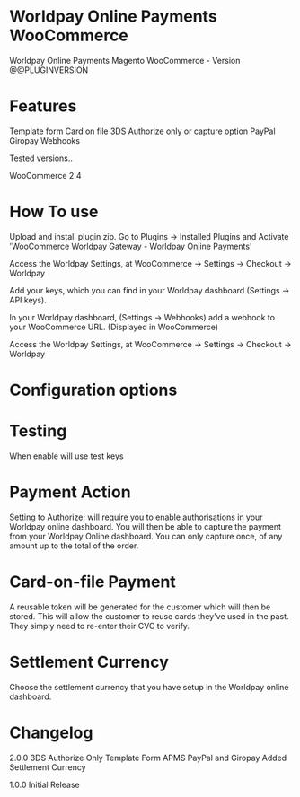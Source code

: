 Worldpay Online Payments WooCommerce
==================

Worldpay Online Payments Magento WooCommerce - Version @@PLUGINVERSION

Features
================
Template form
Card on file
3DS
Authorize only or capture option
PayPal
Giropay
Webhooks

Tested versions..

WooCommerce 2.4

How To use
================

Upload and install plugin zip.
Go to Plugins -> Installed Plugins and Activate 'WooCommerce Worldpay Gateway - Worldpay Online Payments'

Access the Worldpay Settings, at WooCommerce -> Settings -> Checkout -> Worldpay

Add your keys, which you can find in your Worldpay dashboard (Settings -> API keys).

In your Worldpay dashboard, (Settings -> Webhooks) add a webhook to your WooCommerce URL. (Displayed in WooCommerce)

Access the Worldpay Settings, at WooCommerce -> Settings -> Checkout -> Worldpay

Configuration options
================

Testing
=====
When enable will use test keys

Payment Action
=====
Setting to Authorize; will require you to enable authorisations in your Worldpay online dashboard.
You will then be able to capture the payment from your Worldpay Online dashboard.
You can only capture once, of any amount up to the total of the order.

Card-on-file Payment
=====
A reusable token will be generated for the customer which will then be stored. This will allow the customer to reuse cards they've used in the past. They simply need to re-enter their CVC to verify.

Settlement Currency
=====
Choose the settlement currency that you have setup in the Worldpay online dashboard.


Changelog
================
2.0.0
3DS
Authorize Only
Template Form
APMS PayPal and Giropay Added
Settlement Currency

1.0.0
Initial Release
